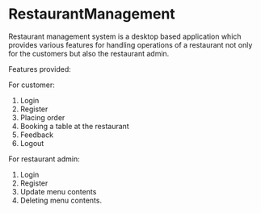 # RestaurantManagement
Restaurant management system is a desktop based application which provides various features for handling operations of a restaurant not only for the customers but also the restaurant admin.

Features provided:

For customer:

1. Login
2. Register
2. Placing order
4. Booking a table at the restaurant 
5. Feedback
6. Logout

For restaurant admin:

1. Login
2. Register
3. Update menu contents
4. Deleting menu contents.
